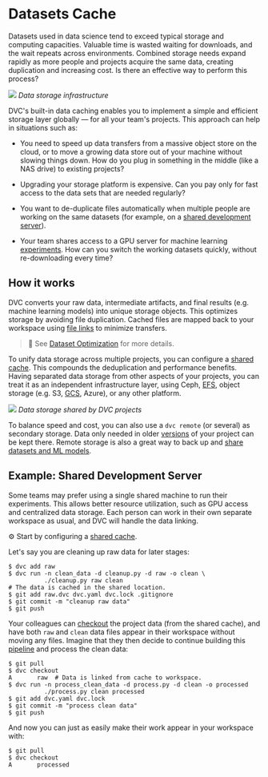 # Datasets Cache

Datasets used in data science tend to exceed typical storage and computing
capacities. Valuable time is wasted waiting for downloads, and the wait repeats
across environments. Combined storage needs expand rapidly as more people and
projects acquire the same data, creating duplication and increasing cost. Is
there an effective way to perform this process?

![](/img/storage-layers.png) _Data storage infrastructure_

DVC's built-in data <abbr>caching</abbr> enables you to implement a simple and
efficient storage layer globally — for all your team's projects. This approach
can help in situations such as:

- You need to speed up data transfers from a massive object store on the cloud,
  or to move a growing data store out of your machine without slowing things
  down. How do you plug in something in the middle (like a NAS drive) to
  existing projects?

- Upgrading your storage platform is expensive. Can you pay only for fast access
  to the data sets that are needed regularly?

- You want to de-duplicate files automatically when multiple people are working
  on the same datasets (for example, on a
  [shared development server](#example-shared-development-server)).

- Your team shares access to a GPU server for machine learning
  [experiments](/doc/user-guide/experiment-management). How can you switch the
  working datasets quickly, without re-downloading every time?

## How it works

DVC converts your raw data, intermediate artifacts, and final results (e.g.
machine learning models) into unique storage objects. This optimizes storage by
avoiding file duplication. <abbr>Cached</abbr> files are mapped back to your
<abbr>workspace</abbr> using [file links] to minimize transfers.

> 📖 See [Dataset Optimization](/doc/user-guide/large-dataset-optimization) for
> more details.

[file links]:
  /doc/user-guide/large-dataset-optimization#file-link-types-for-the-dvc-cache

To unify data storage across multiple projects, you can configure a [shared
cache]. This compounds the deduplication and performance benefits. Having
separated data storage from other aspects of your projects, you can treat it as
an independent infrastructure layer, using Ceph,
[EFS](https://aws.amazon.com/efs/), object storage (e.g. S3,
[GCS](https://cloud.google.com/storage/), Azure), or any other platform.

![](/img/shared-server.png) _Data storage shared by DVC projects_

To balance speed and cost, you can also use a `dvc remote` (or several) as
secondary storage. Data only needed in older
[versions](/doc/use-cases/versioning-data-and-model-files) of your project can
be kept there. Remote storage is also a great way to back up and
[share datasets and ML models](/doc/use-cases/sharing-data-and-model-files).

<!-- Advances scenarios? 1. No storage; 2. Only remote -->

## Example: Shared Development Server

Some teams may prefer using a single shared machine to run their experiments.
This allows better resource utilization, such as GPU access and centralized data
storage. Each person can work in their own separate <abbr>workspace</abbr> as
usual, and DVC will handle the data linking.

⚙️ Start by configuring a [shared cache].

[shared cache]: /doc/user-guide/how-to/share-a-dvc-cache

Let's say you are cleaning up raw data for later stages:

```dvc
$ dvc add raw
$ dvc run -n clean_data -d cleanup.py -d raw -o clean \
          ./cleanup.py raw clean
# The data is cached in the shared location.
$ git add raw.dvc dvc.yaml dvc.lock .gitignore
$ git commit -m "cleanup raw data"
$ git push
```

Your colleagues can [checkout](/doc/command-reference/checkout) the
<abbr>project</abbr> data (from the shared <abbr>cache</abbr>), and have both
`raw` and `clean` data files appear in their workspace without moving any files.
Imagine that they then decide to continue building this
[pipeline](/doc/command-reference/dag) and process the clean data:

```dvc
$ git pull
$ dvc checkout
A       raw  # Data is linked from cache to workspace.
$ dvc run -n process_clean_data -d process.py -d clean -o processed
          ./process.py clean processed
$ git add dvc.yaml dvc.lock
$ git commit -m "process clean data"
$ git push
```

And now you can just as easily make their work appear in your workspace with:

```dvc
$ git pull
$ dvc checkout
A       processed
```
